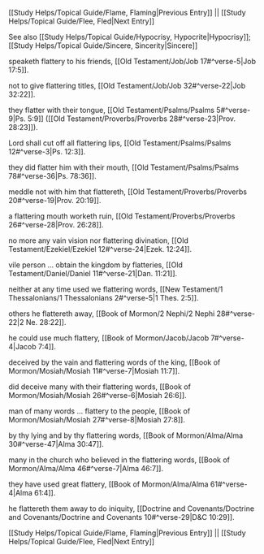 [[Study Helps/Topical Guide/Flame, Flaming|Previous Entry]]  ||  [[Study Helps/Topical Guide/Flee, Fled|Next Entry]]

 See also [[Study Helps/Topical Guide/Hypocrisy, Hypocrite|Hypocrisy]]; [[Study Helps/Topical Guide/Sincere, Sincerity|Sincere]]

 speaketh flattery to his friends, [[Old Testament/Job/Job 17#^verse-5|Job 17:5]].

 not to give flattering titles, [[Old Testament/Job/Job 32#^verse-22|Job 32:22]].

 they flatter with their tongue, [[Old Testament/Psalms/Psalms 5#^verse-9|Ps. 5:9]] ([[Old Testament/Proverbs/Proverbs 28#^verse-23|Prov. 28:23]]).

 Lord shall cut off all flattering lips, [[Old Testament/Psalms/Psalms 12#^verse-3|Ps. 12:3]].

 they did flatter him with their mouth, [[Old Testament/Psalms/Psalms 78#^verse-36|Ps. 78:36]].

 meddle not with him that flattereth, [[Old Testament/Proverbs/Proverbs 20#^verse-19|Prov. 20:19]].

 a flattering mouth worketh ruin, [[Old Testament/Proverbs/Proverbs 26#^verse-28|Prov. 26:28]].

 no more any vain vision nor flattering divination, [[Old Testament/Ezekiel/Ezekiel 12#^verse-24|Ezek. 12:24]].

 vile person ... obtain the kingdom by flatteries, [[Old Testament/Daniel/Daniel 11#^verse-21|Dan. 11:21]].

 neither at any time used we flattering words, [[New Testament/1 Thessalonians/1 Thessalonians 2#^verse-5|1 Thes. 2:5]].

 others he flattereth away, [[Book of Mormon/2 Nephi/2 Nephi 28#^verse-22|2 Ne. 28:22]].

 he could use much flattery, [[Book of Mormon/Jacob/Jacob 7#^verse-4|Jacob 7:4]].

 deceived by the vain and flattering words of the king, [[Book of Mormon/Mosiah/Mosiah 11#^verse-7|Mosiah 11:7]].

 did deceive many with their flattering words, [[Book of Mormon/Mosiah/Mosiah 26#^verse-6|Mosiah 26:6]].

 man of many words ... flattery to the people, [[Book of Mormon/Mosiah/Mosiah 27#^verse-8|Mosiah 27:8]].

 by thy lying and by thy flattering words, [[Book of Mormon/Alma/Alma 30#^verse-47|Alma 30:47]].

 many in the church who believed in the flattering words, [[Book of Mormon/Alma/Alma 46#^verse-7|Alma 46:7]].

 they have used great flattery, [[Book of Mormon/Alma/Alma 61#^verse-4|Alma 61:4]].

 he flattereth them away to do iniquity, [[Doctrine and Covenants/Doctrine and Covenants/Doctrine and Covenants 10#^verse-29|D&C 10:29]].

[[Study Helps/Topical Guide/Flame, Flaming|Previous Entry]]  ||  [[Study Helps/Topical Guide/Flee, Fled|Next Entry]]